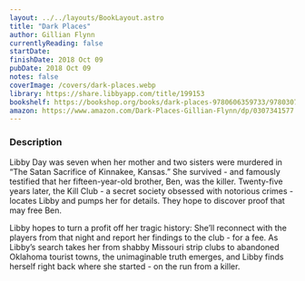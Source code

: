 ```yaml
---
layout: ../../layouts/BookLayout.astro
title: "Dark Places"
author: Gillian Flynn
currentlyReading: false
startDate: 
finishDate: 2018 Oct 09
pubDate: 2018 Oct 09
notes: false
coverImage: /covers/dark-places.webp
library: https://share.libbyapp.com/title/199153
bookshelf: https://bookshop.org/books/dark-places-9780606359733/9780307341570
amazon: https://www.amazon.com/Dark-Places-Gillian-Flynn/dp/0307341577
---
```


### Description
Libby Day was seven when her mother and two sisters were murdered in “The Satan Sacrifice of Kinnakee, Kansas.” She survived - and famously testified that her fifteen-year-old brother, Ben, was the killer. Twenty-five years later, the Kill Club - a secret society obsessed with notorious crimes - locates Libby and pumps her for details. They hope to discover proof that may free Ben.

Libby hopes to turn a profit off her tragic history: She’ll reconnect with the players from that night and report her findings to the club - for a fee. As Libby’s search takes her from shabby Missouri strip clubs to abandoned Oklahoma tourist towns, the unimaginable truth emerges, and Libby finds herself right back where she started - on the run from a killer.

<!-- ### Notes & Highlights -->
